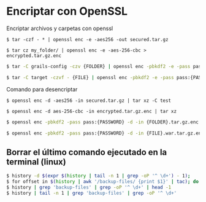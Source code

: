 # Encriptar con OpenSSL

Encriptar archivos y carpetas con openssl

`$ tar -czf - * | openssl enc -e -aes256 -out secured.tar.gz`

`$ tar cz my_folder/ | openssl enc -e -aes-256-cbc > encrypted.tar.gz.enc`

```bash
$ tar -C grails-config -czv {FOLDER} | openssl enc -pbkdf2 -e -pass pass:{PASSWORD} > {FOLDER}.tar.gz.enc

$ tar -C target -czvf - {FILE} | openssl enc -pbkdf2 -e -pass pass:{PASSWORD} > {FILE}.tar.gz.enc

```

Comando para desencriptar

`$ openssl enc -d -aes256 -in secured.tar.gz | tar xz -C test`

`$ openssl enc -d aes-256-cbc -in encrypted.tar.gz.enc | tar xz`

```bash
$ openssl enc -pbkdf2 -pass pass:{PASSWORD} -d -in {FOLDER}.tar.gz.enc | tar xz

$ openssl enc -pbkdf2 -pass pass:{PASSWORD} -d -in {FILE}.war.tar.gz.enc | tar xz
```

## Borrar el último comando ejecutado en la terminal (linux)

```bash
$ history -d $(expr $(history | tail -n 1 | grep -oP '^ \d+') - 1);
$ for offset in $(history | awk '/backup-files/ {print $1}' | tac); do :; history -d $offset; done
$ history | grep 'backup-files' | grep -oP '^ \d+' | head -1
$ history | tail -n 1 | grep 'backup-files' | grep -oP '^ \d+'
```
